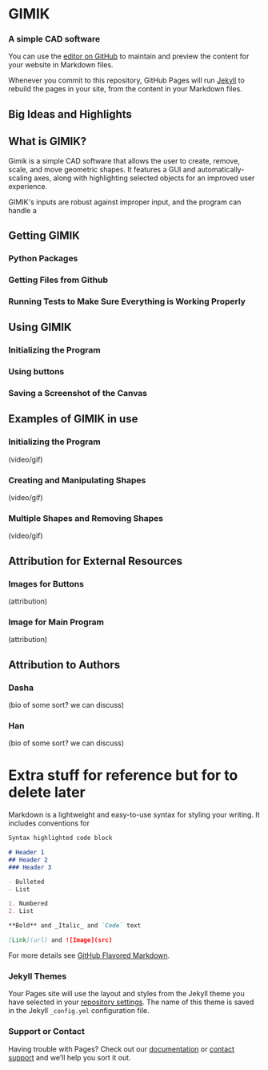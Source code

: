 # GIMIK
### A simple CAD software

You can use the [editor on GitHub](https://github.com/olincollege/gimik/edit/main/docs/index.md) to maintain and preview the content for your website in Markdown files.

Whenever you commit to this repository, GitHub Pages will run [Jekyll](https://jekyllrb.com/) to rebuild the pages in your site, from the content in your Markdown files.




## Big Ideas and Highlights

## What is GIMIK?
Gimik is a simple CAD software that allows the user to create, remove, scale, and move geometric shapes. It features a GUI and automatically-scaling axes, along with highlighting selected objects for an improved user experience.

GIMIK's inputs are robust against improper input, and the program can handle a 

## Getting GIMIK

### Python Packages

### Getting Files from Github

### Running Tests to Make Sure Everything is Working Properly

## Using GIMIK

### Initializing the Program

### Using buttons

### Saving a Screenshot of the Canvas

## Examples of GIMIK in use

### Initializing the Program
(video/gif)

### Creating and Manipulating Shapes
(video/gif)

### Multiple Shapes and Removing Shapes
(video/gif)

## Attribution for External Resources

### Images for Buttons
(attribution)

### Image for Main Program
(attribution)

## Attribution to Authors

### Dasha
(bio of some sort? we can discuss)

### Han
(bio of some sort? we can discuss)

# Extra stuff for reference but for to delete later

Markdown is a lightweight and easy-to-use syntax for styling your writing. It includes conventions for

```markdown
Syntax highlighted code block

# Header 1
## Header 2
### Header 3

- Bulleted
- List

1. Numbered
2. List

**Bold** and _Italic_ and `Code` text

[Link](url) and ![Image](src)
```

For more details see [GitHub Flavored Markdown](https://guides.github.com/features/mastering-markdown/).

### Jekyll Themes

Your Pages site will use the layout and styles from the Jekyll theme you have selected in your [repository settings](https://github.com/olincollege/gimik/settings/pages). The name of this theme is saved in the Jekyll `_config.yml` configuration file.

### Support or Contact

Having trouble with Pages? Check out our [documentation](https://docs.github.com/categories/github-pages-basics/) or [contact support](https://support.github.com/contact) and we’ll help you sort it out.
